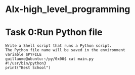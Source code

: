 # Alx-high_level_programming
# Task 0:Run Python file
    Write a Shell script that runs a Python script.
    The Python file name will be saved in the environment
    variable $PYFILE
    guillaume@ubuntu:~/py/0x00$ cat main.py 
    #!/usr/bin/python3
    print("Best School")
